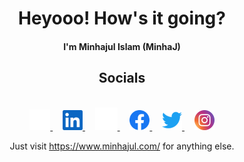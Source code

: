<div align="center">

# Heyooo! How's it going?

<h4>I'm Minhajul Islam (MinhaJ)</h4>

<!-- [![WakaTime Badge](https://wakatime.com/badge/user/16f921d3-bae9-4c22-aba7-3f28247d6dba.svg?style=for-the-badge)](https://wakatime.com/@minhajul_im)

[![WakaTime Coding Time](https://github-readme-stats.vercel.app/api/wakatime?username=jNaimXIII&hide_title=true&theme=transparent&layout=compact&langs_count=12&range=all_time)](https://wakatime.com/@minhajul_im)

[![LeetCode Stats](https://leetcard.jacoblin.cool/jNaimXIII?theme=light&font=Roboto)](https://leetcode.com/minhajul-im/) -->

## Socials

</br>
<a target="_blank" href="https://www.minhajul.com/">
    <img alt="WorldWeb" src="docs/images/website.svg" height="33" />
</a>
&nbsp; &nbsp;
<a target="_blank" href="https://www.linkedin.com/in/minhajul-im/">
    <img alt="LinkedIn" src="docs/images/linkedin.svg" height="32" />
</a>
&nbsp; &nbsp;
<a target="_blank" href="https://github.com/minhajul-im">
    <img alt="Github" src="docs/images/github.svg" height="36" />
</a>
&nbsp; &nbsp;
<a target="_blank" href="https://www.facebook.com/minhajul.im">
    <img alt="Facebook" src="docs/images/Facebook.svg" height="32" />
</a>
&nbsp; &nbsp;
<a  target="_blank" href="https://twitter.com/minhajul_im">
    <img alt="Twitter"src="docs/images/twitter.svg" height="32" />
</a>
&nbsp; &nbsp;
<a  target="_blank" href="https://www.instagram.com/minhajul.im/">
    <img alt="Instagram"src="docs/images/Instagram.svg" height="32" />
</a>

</br>

Just visit <https://www.minhajul.com/> for anything else.

</div>
